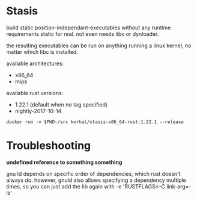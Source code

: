 Stasis
======

build static position-independant-executables without any runtime requirements
static for real. not even needs libc or dynloader.

the resulting executables can be run on anything running a linux kernel,
no matter which libc is installed.


available architectures:
 - x86_64
 - mips

available rust versions:
 - 1.22.1 (default when no tag specified)
 - nightly-2017-10-14


```
docker run -v $PWD:/src korhal/stasis-x86_64-rust:1.22.1 --release
```


Troubleshooting
==============

__undefined reference to something something__

gnu ld depends on specific order of dependencies, which rust doesn't always do.
however, gnuld also allows specifying a dependency multiple times, so you can just add the lib again
with -e 'RUSTFLAGS=-C link-arg=-lz'

